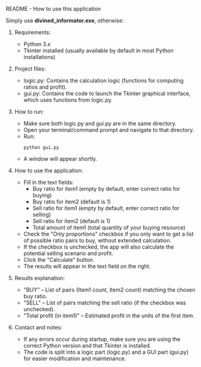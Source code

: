 README - How to use this application

Simply use **divined_informator.exe**, otherwise:

1. Requirements:
   - Python 3.x
   - Tkinter installed (usually available by default in most Python installations)

2. Project files:
   - logic.py: Contains the calculation logic (functions for computing ratios and profit).
   - gui.py: Contains the code to launch the Tkinter graphical interface, which uses functions from logic.py.

3. How to run:
   - Make sure both logic.py and gui.py are in the same directory.
   - Open your terminal/command prompt and navigate to that directory.
   - Run:
     ```
     python gui.py
     ```
   - A window will appear shortly.

4. How to use the application:
   - Fill in the text fields:
     - Buy ratio for item1 (empty by default, enter correct ratio for buying)
     - Buy ratio for item2 (default is 1)
     - Sell ratio for item1 (empty by default, enter correct ratio for selling)
     - Sell ratio for item2 (default is 1)
     - Total amount of item1 (total quantity of your buying resource)
   - Check the "Only proportions" checkbox if you only want to get a list of possible ratio pairs to buy, without extended calculation.
   - If the checkbox is unchecked, the app will also calculate the potential selling scenario and profit.
   - Click the "Calculate" button.
   - The results will appear in the text field on the right.

5. Results explanation:
   - "BUY" – List of pairs (Item1 count, Item2 count) matching the chosen buy ratio.
   - "SELL" – List of pairs matching the sell ratio (if the checkbox was unchecked).
   - "Total profit (in item1)" – Estimated profit in the units of the first item.

6. Contact and notes:
   - If any errors occur during startup, make sure you are using the correct Python version and that Tkinter is installed.
   - The code is split into a logic part (logic.py) and a GUI part (gui.py) for easier modification and maintenance.

